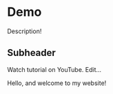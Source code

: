 # Demo

Description!

## Subheader

Watch tutorial on YouTube. Edit...
 
 <p>Hello, and welcome to my website!</p>